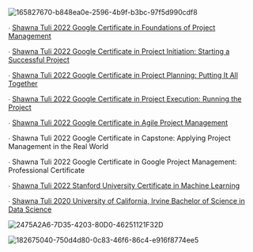 ![165827670-b848ea0e-2596-4b9f-b3bc-97f5d990cdf8](https://user-images.githubusercontent.com/19508013/175800245-0eafc5d5-51c4-4719-8a1c-6596e27bb4cd.png)

∙ [Shawna Tuli 2022 Google Certificate in Foundations of Project Management](https://www.coursera.org/account/accomplishments/verify/2ELPWHCAP9FY)

∙ [Shawna Tuli 2022 Google Certificate in Project Initiation: Starting a Successful Project](https://www.coursera.org/account/accomplishments/verify/XAQU6CTVCW9C)

∙ [Shawna Tuli 2022 Google Certificate in Project Planning: Putting It All Together](https://www.coursera.org/account/accomplishments/verify/9AYFHD7Q7CVX)

∙ [Shawna Tuli 2022 Google Certificate in Project Execution: Running the Project](https://www.coursera.org/account/accomplishments/verify/EBRL6GMXYDCF)

∙ [Shawna Tuli 2022 Google Certificate in Agile Project Management](https://www.coursera.org/account/accomplishments/verify/DPB6VLBUUKLE)

∙ Shawna Tuli 2022 Google Certificate in Capstone: Applying Project Management in the Real World

∙ Shawna Tuli 2022 Google Certificate in Google Project Management: Professional Certificate

∙ [Shawna Tuli 2022 Stanford University Certificate in Machine Learning](https://www.coursera.org/account/accomplishments/verify/47XPJRBC4F5C)

∙ [Shawna Tuli 2020 University of California, Irvine Bachelor of Science in Data Science](https://commencement.uci.edu/files/2020%20Program%20V11-web.pdf)

![2475A2A6-7D35-4203-80D0-46251121F32D](https://user-images.githubusercontent.com/19508013/197358978-06c13b09-4a1f-4092-b9f0-4018ca5bfcf3.JPG)

![182675040-750d4d80-0c83-46f6-86c4-e916f8774ee5](https://user-images.githubusercontent.com/19508013/217887619-c0962bad-4473-47bc-86d4-a81d891f9eba.jpg)
